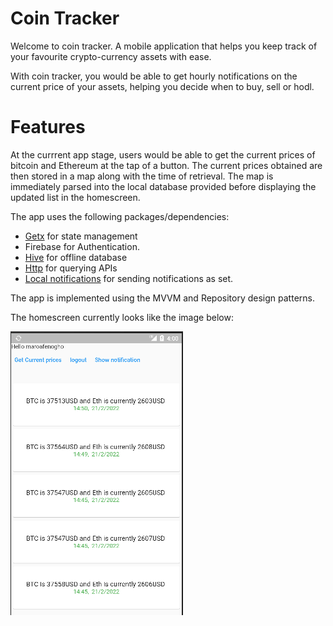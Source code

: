 # Coin Tracker

Welcome to coin tracker. A mobile application that helps you keep track of your favourite crypto-currency assets with ease. 


With coin tracker, you would be able to get hourly notifications on the current price of your assets, helping you decide when to buy, sell or hodl.

# Features

At the currrent app stage, users would be able to get the current prices of bitcoin and Ethereum at the tap of a button. 
The current prices obtained are then stored in a map along with the time of retrieval. The map is immediately parsed into the local database provided before displaying the updated list in the homescreen. 

The app uses the following packages/dependencies:

* <a href="https://pub.dev/packages/get" target="_blank">Getx</a> for state management
* Firebase for Authentication.
* <a href="https://pub.dev/packages/hive" target="_blank">Hive</a> for offline database
* <a href="https://pub.dev/packages/http" target="_blank">Http</a> for querying APIs
* <a href="https://pub.dev/packages/flutter_local_notifications"> Local notifications</a> for sending notifications as set.

The app is implemented using the MVVM and Repository design patterns.

The homescreen currently looks like the image below:

<img src="./cointracker1.png">